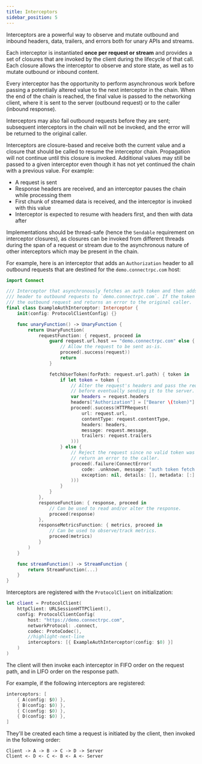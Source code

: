 ```yaml
---
title: Interceptors
sidebar_position: 5
---
```


Interceptors are a powerful way to observe and mutate outbound and inbound
headers, data, trailers, and errors both for unary APIs and streams.

Each interceptor is instantiated **once per request or stream** and
provides a set of closures that are invoked by the client during the lifecycle
of that call. Each closure allows the interceptor to observe and store
state, as well as to mutate outbound or inbound content.

Every interceptor has the opportunity to perform asynchronous work before passing a potentially
altered value to the next interceptor in the chain. When the end of the chain is reached, the
final value is passed to the networking client, where it is sent to the server (outbound request)
or to the caller (inbound response).

Interceptors may also fail outbound requests before they are sent; subsequent 
interceptors in the chain will not be invoked, and the error will be returned to the original caller.

Interceptors are closure-based and receive both the current value and a closure that 
should be called to resume the interceptor chain. Propagation will not continue until 
this closure is invoked. Additional values may still be passed to a given interceptor even
though it has not yet continued the chain with a previous value. For example:

- A request is sent
- Response headers are received, and an interceptor pauses the chain while processing them
- First chunk of streamed data is received, and the interceptor is invoked with this value
- Interceptor is expected to resume with headers first, and then with data after

Implementations should be thread-safe (hence the `Sendable` requirement on interceptor
closures), as closures can be invoked from different threads during the span of a request or
stream due to the asynchronous nature of other interceptors which may be present in the chain.

For example, here is an interceptor that adds an `Authorization` header to
all outbound requests that are destined for the `demo.connectrpc.com` host:

```swift
import Connect

/// Interceptor that asynchronously fetches an auth token and then adds an `Authorization`
/// header to outbound requests to `demo.connectrpc.com`. If the token fetch fails, it rejects
/// the outbound request and returns an error to the original caller.
final class ExampleAuthInterceptor: Interceptor {
    init(config: ProtocolClientConfig) {}

    func unaryFunction() -> UnaryFunction {
        return UnaryFunction(
            requestFunction: { request, proceed in
                guard request.url.host == "demo.connectrpc.com" else {
                    // Allow the request to be sent as-is.
                    proceed(.success(request))
                    return
                }

                fetchUserToken(forPath: request.url.path) { token in
                    if let token = token {
                        // Alter the request's headers and pass the request on to other interceptors
                        // before eventually sending it to the server.
                        var headers = request.headers
                        headers["Authorization"] = ["Bearer \(token)"]
                        proceed(.success(HTTPRequest(
                            url: request.url,
                            contentType: request.contentType,
                            headers: headers,
                            message: request.message,
                            trailers: request.trailers
                        )))
                    } else {
                        // Reject the request since no valid token was available, and
                        // return an error to the caller.
                        proceed(.failure(ConnectError(
                            code: .unknown, message: "auth token fetch failed",
                            exception: nil, details: [], metadata: [:]
                        )))
                    }
                }
            },
            responseFunction: { response, proceed in
                // Can be used to read and/or alter the response.
                proceed(response)
            },
            responseMetricsFunction: { metrics, proceed in
                // Can be used to observe/track metrics.
                proceed(metrics)
            }
        )
    }

    func streamFunction() -> StreamFunction {
        return StreamFunction(...)
    }
}
```

Interceptors are registered with the `ProtocolClient` on initialization:

```swift
let client = ProtocolClient(
    httpClient: URLSessionHTTPClient(),
    config: ProtocolClientConfig(
        host: "https://demo.connectrpc.com",
        networkProtocol: .connect,
        codec: ProtoCodec(),
        //highlight-next-line
        interceptors: [{ ExampleAuthInterceptor(config: $0) }]
    )
)
```

The client will then invoke each interceptor in FIFO order on the request
path, and in LIFO order on the response path.

For example, if the following interceptors are registered:

```swift
interceptors: [
    { A(config: $0) },
    { B(config: $0) },
    { C(config: $0) },
    { D(config: $0) },
]
```

They'll be created each time a request is initiated by the client, then
invoked in the following order:

```
Client -> A -> B -> C -> D -> Server
Client <- D <- C <- B <- A <- Server
```
